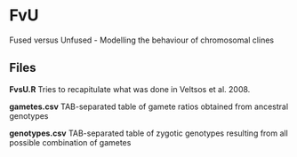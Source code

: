 # FvU
Fused versus Unfused - Modelling the behaviour of chromosomal clines

## Files
**FvsU.R**
Tries to recapitulate what was done in Veltsos et al. 2008.


**gametes.csv**
TAB-separated table of gamete ratios obtained from ancestral genotypes


**genotypes.csv**
TAB-separated table of zygotic genotypes resulting from all possible combination of gametes
